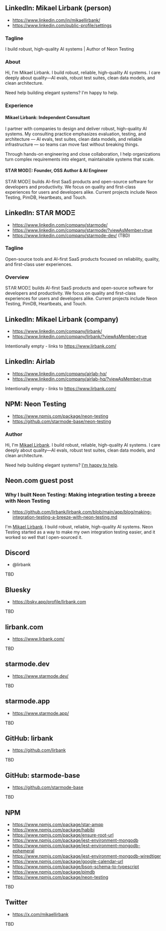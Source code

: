 ## LinkedIn: Mikael Lirbank (person)

- https://www.linkedin.com/in/mikaellirbank/
- https://www.linkedin.com/public-profile/settings

### Tagline

I build robust, high-quality AI systems | Author of Neon Testing

### About

Hi, I'm Mikael Lirbank. I build robust, reliable, high-quality AI systems. I care deeply about quality—AI evals, robust test suites, clean data models, and clean architecture.

Need help building elegant systems? I'm happy to help.

### Experience

#### Mikael Lirbank: Independent Consultant

I partner with companies to design and deliver robust, high-quality AI systems. My consulting practice emphasizes evaluation, testing, and architecture — AI evals, test suites, clean data models, and reliable infrastructure — so teams can move fast without breaking things.

Through hands-on engineering and close collaboration, I help organizations turn complex requirements into elegant, maintainable systems that scale.

#### STΛR MODΞ: Founder, OSS Author & AI Engineer

STΛR MODΞ builds AI-first SaaS products and open-source software for developers and productivity. We focus on quality and first-class experiences for users and developers alike. Current projects include Neon Testing, PimDB, Heartbeats, and Touch.

## LinkedIn: STΛR MODΞ

- https://www.linkedin.com/company/starmode/
- https://www.linkedin.com/company/starmode/?viewAsMember=true
- https://www.linkedin.com/company/starmode-dev/ (TBD)

### Tagline

Open-source tools and AI-first SaaS products focused on reliability, quality, and first-class user experiences.

### Overview

STΛR MODΞ builds AI-first SaaS products and open-source software for developers and productivity. We focus on quality and first-class experiences for users and developers alike. Current projects include Neon Testing, PimDB, Heartbeats, and Touch.

## LinkedIn: Mikael Lirbank (company)

- https://www.linkedin.com/company/lirbank/
- https://www.linkedin.com/company/lirbank/?viewAsMember=true

Intentionally empty - links to https://www.lirbank.com/

## LinkedIn: Airlab

- https://www.linkedin.com/company/airlab-hq/
- https://www.linkedin.com/company/airlab-hq/?viewAsMember=true

Intentionally empty - links to https://www.lirbank.com/

## NPM: Neon Testing

- https://www.npmjs.com/package/neon-testing
- https://github.com/starmode-base/neon-testing

### Author

Hi, I'm [Mikael Lirbank](https://www.lirbank.com/). I build robust, reliable, high-quality AI systems. I care deeply about quality—AI evals, robust test suites, clean data models, and clean architecture.

Need help building elegant systems? [I'm happy to help](https://www.lirbank.com/).

## Neon.com guest post

### Why I built Neon Testing: Making integration testing a breeze with Neon Testing

- https://github.com/lirbank/lirbank.com/blob/main/app/blog/making-integration-testing-a-breeze-with-neon-testing.md

I'm [Mikael Lirbank](https://www.lirbank.com/). I build robust, reliable, high-quality AI systems. Neon Testing started as a way to make my own integration testing easier, and it worked so well that I open-sourced it.

## Discord

- @lirbank

TBD

## Bluesky

- https://bsky.app/profile/lirbank.com

TBD

## lirbank.com

- https://www.lirbank.com/

TBD

## starmode.dev

- https://www.starmode.dev/

TBD

## starmode.app

- https://www.starmode.app/

TBD

## GitHub: lirbank

- https://github.com/lirbank

TBD

## GitHub: starmode-base

- https://github.com/starmode-base

TBD

## NPM

- https://www.npmjs.com/package/star-amqp
- https://www.npmjs.com/package/habibi
- https://www.npmjs.com/package/ensure-root-url
- https://www.npmjs.com/package/jest-environment-mongodb
- https://www.npmjs.com/package/jest-environment-mongodb-ephemeral
- https://www.npmjs.com/package/jest-environment-mongodb-wiredtiger
- https://www.npmjs.com/package/google-calendar-url
- https://www.npmjs.com/package/bson-schema-to-typescript
- https://www.npmjs.com/package/pimdb
- https://www.npmjs.com/package/neon-testing

TBD

## Twitter

- https://x.com/mikaellirbank

TBD

